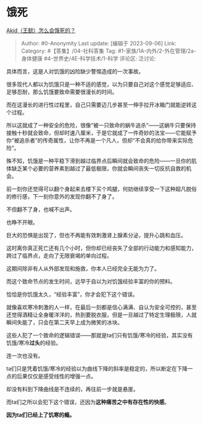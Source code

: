 # 饿死
[Akid（王懿）怎么会饿死的？](https://www.zhihu.com/question/620484340/answer/3200115845)

> Author: #0-Anonymity
> Last update: [编辑于 2023-09-06]
> Link:
> Category: #【答集】/04-社科答集
> Tag: #1-家族/1A-内外/2-外在管理/2a-身体健康 #4-世界史/4E-科学技术/1-科学
> 评论区:
> 泛讨论:

具体而言，这是人对饥饿的凶险缺少警惕造成的一次事故。

很多现代人都以为饥饿只是一种不适的感觉，以为只要自己对这个感觉足够适应、足够忍耐，那么饥饿要致命需要很漫长的时间。

而在这漫长的进行性过程里，自己只需要迈几步甚至一伸手拉开冰箱门就能逆转这个过程。

所以这就成了一种安全的危险，很像“被一只致命的蜗牛追杀”——这蜗牛只要保持接触十秒就会致命，但却时速八厘米，于是它就成了一件奇妙的法宝——它能赋予你“被追杀者”的传奇属性，让你不再是一个凡人，但却“不会真的给你带来实际危险”。

殊不知，饥饿是一种平稳下滑到越过临界点后瞬间就会致命的危险——一旦你的肌体缺乏某个必要的营养素到越过了最低极限，你就会瞬间丧失一切反抗自救的机会。

前一刻你还觉得可以翻个身起来去楼下买个鸡腿，何妨继续享受一下这种超凡脱俗的修行感，下一刻你意外的发现你翻不了身了。

不但翻不了身，也喊不出声。

也睁不开眼。

巨大的恐惧是出现了，但也不再能有效刺激肾上腺素分泌，提升心跳和血压。

这时离你真正死亡还有几个小时，但你却已经丧失了全部的行动能力和感知能力，跨过了临界点，走向了无限衰竭的单向过程。

这期间除非有人从外部发现和施救，你本人已经完全无能为力了。

而这个致命节点的发生时间，远早于自以为对饥饿经验丰富的你的预料。

恰恰是你饥饿太久，“经验丰富”，你才会犯下这个错误。

就像喜欢寒冷刺激的人一样，在最后一刻都是信心满满、自认为安全可控的，甚至还觉得酒精让全身暖洋洋的，热到要脱衣服，但是一旦越过了特定生理极限，人就瞬间失能了，只会在第二天早上成为微笑的冰块。

这些人犯了一个致命的逻辑错误——那就是ta们只有饥饿/寒冷的经验，其实没有饥饿/寒冷**过头**的经验。

连一次也没有。

ta们只是凭着饥饿/寒冷的经验以为曲线下降的斜率是稳定的，所以断定在下降一点的后果仅仅是感受线性的增强一点。

却没有料到下降曲线是不连续的，再往前一步就是悬崖。

而ta们之所以会犯下这个错误，还因为**这种痛苦之中有存在性的快感**。

**因为ta们已经上了饥寒的瘾。**
